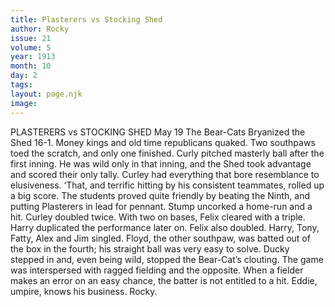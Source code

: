 ```yaml
---
title: Plasterers vs Stocking Shed
author: Rocky
issue: 21
volume: 5
year: 1913
month: 10
day: 2
tags:
layout: page.njk
image:
---
```

PLASTERERS vs STOCKING SHED    May 19    The Bear-Cats Bryanized the Shed 16-1. Money kings and old time republicans quaked. Two southpaws toed the scratch, and only one finished. Curly pitched masterly ball after the first inning. He was wild only in that inning, and the Shed took advantage and scored their only tally. Curley had everything that bore resemblance to elusiveness. ‘That, and terrific hitting by his consistent teammates, rolled up a big score. The students proved quite friendly by beating the Ninth, and putting Plasterers in lead for pennant. Stump uncorked a home-run and a hit. Curley doubled twice. With two on bases, Felix cleared with a triple. Harry duplicated the performance later on. Felix also doubled. Harry, Tony, Fatty, Alex and Jim singled. Floyd, the other southpaw, was batted out of the box in the fourth; his straight ball was very easy to solve. Ducky stepped in and, even being wild, stopped the Bear-Cat’s clouting. The game was interspersed with ragged fielding and the opposite. When a fielder makes an error on an easy chance, the batter is not entitled to a hit. Eddie, umpire, knows his business. Rocky. 

